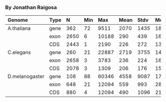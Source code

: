 ### By Jonathan Raigosa

| Genome         | Type |  N   | Min |  Max  | Mean | Stdv | Med  |
|:---------------|:-----|:-----|:----|:------|:-----|:-----|:-----|
| A.thaliana     | gene |  362 |  72 |  9511 | 2070 | 1435 | 1892 |
|                | exon |  2650|   6 | 10188 |  290 |  439 |  162 |
|                | CDS  |  2443|   1 |  2190 |  226 |  272 |  137 |
| C.elegans      | gene |   260|  21 | 22887 | 2719 | 3755 | 1473 |
|                | exon |  2658|   3 |  3783 |  236 |  224 |  162 |
|                | CDS  |  2078|   3 |  1309 |  206 |  176 |  153 |
| D.melanogaster | gene |   108|  88 | 60346 | 4558 | 9087 | 1765 |
|                | exon |   648|  21 | 12094 |  559 |  993 |  287 |
|                | CDS  |   880|   4 | 12094 |  490 | 1096 |  214 |
